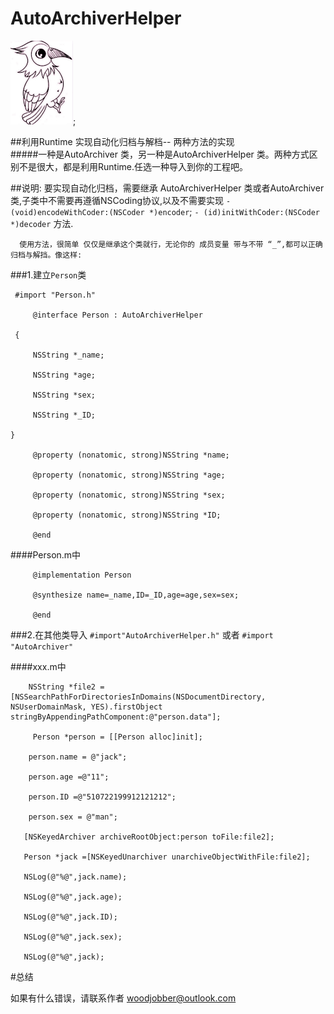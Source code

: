 # AutoArchiverHelper

![image](https://github.com/woodjobber/AutoArchiverHelper/blob/master/woodjobber.jpg);

##利用Runtime 实现自动化归档与解档-- 两种方法的实现  
#####一种是AutoArchiver 类，另一种是AutoArchiverHelper 类。两种方式区别不是很大，都是利用Runtime.任选一种导入到你的工程吧。

##说明:
      要实现自动化归档，需要继承 AutoArchiverHelper 类或者AutoArchiver类,子类中不需要再遵循NSCoding协议,以及不需要实现
   ```- (void)encodeWithCoder:(NSCoder *)encoder```;  ```- (id)initWithCoder:(NSCoder *)decoder``` 方法.
   
      使用方法，很简单 仅仅是继承这个类就行，无论你的 成员变量 带与不带 “_”,都可以正确归档与解挡。像这样:
 
###1.建立`Person`类

     #import "Person.h"

         @interface Person : AutoArchiverHelper
  
     {
    
         NSString *_name;
   
         NSString *age;
   
         NSString *sex;
   
         NSString *_ID;
   
    }
   
         @property (nonatomic, strong)NSString *name;
      
         @property (nonatomic, strong)NSString *age;
   
         @property (nonatomic, strong)NSString *sex;
  
         @property (nonatomic, strong)NSString *ID;
  
         @end
 
####Person.m中
   
         @implementation Person
   
         @synthesize name=_name,ID=_ID,age=age,sex=sex;
   
         @end
###2.在其他类导入 `#import"AutoArchiverHelper.h"` 或者 `#import "AutoArchiver"`
 
####xxx.m中
 
        NSString *file2 = [NSSearchPathForDirectoriesInDomains(NSDocumentDirectory, NSUserDomainMask, YES).firstObject        stringByAppendingPathComponent:@"person.data"];
   
         Person *person = [[Person alloc]init];
   
        person.name = @"jack";
   
        person.age =@"11";
   
        person.ID =@"510722199912121212";
  
        person.sex = @"man";
   
       [NSKeyedArchiver archiveRootObject:person toFile:file2];

       Person *jack =[NSKeyedUnarchiver unarchiveObjectWithFile:file2];
   
       NSLog(@"%@",jack.name);
   
       NSLog(@"%@",jack.age);
   
       NSLog(@"%@",jack.ID);
   
       NSLog(@"%@",jack.sex);
   
       NSLog(@"%@",jack);
   
#总结

如果有什么错误，请联系作者 woodjobber@outlook.com

